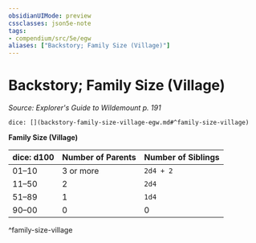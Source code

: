 ```yaml
---
obsidianUIMode: preview
cssclasses: json5e-note
tags:
- compendium/src/5e/egw
aliases: ["Backstory; Family Size (Village)"]
---
```

# Backstory; Family Size (Village)
*Source: Explorer's Guide to Wildemount p. 191* 

`dice: [](backstory-family-size-village-egw.md#^family-size-village)`

**Family Size (Village)**

| dice: d100 | Number of Parents | Number of Siblings |
|------------|-------------------|--------------------|
| 01–10 | 3 or more | `2d4 + 2` |
| 11–50 | 2 | `2d4` |
| 51–89 | 1 | `1d4` |
| 90–00 | 0 | 0 |
^family-size-village